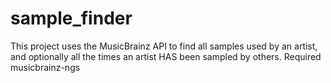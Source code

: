 # sample_finder

This project uses the MusicBrainz API to find all samples used by an artist, and optionally all the times an artist HAS been sampled by others. Required musicbrainz-ngs
